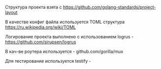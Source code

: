 Структура проекта взята с https://github.com/golang-standards/project-layout

В качестве конфиг файла используется TOML структура https://ru.wikipedia.org/wiki/TOML

Логирование проекта выполнено с использованием logrus - https://github.com/sirupsen/logrus

В кач-ве роутера используется -  github.com/gorilla/mux

Для тестирование используется testify - 